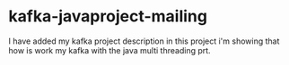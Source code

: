 # kafka-javaproject-mailing
I have added my kafka project description in this project i'm showing that how is work my kafka with the java multi threading prt.
